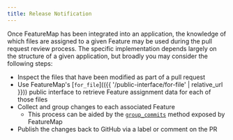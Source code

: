 ```yaml
---
title: Release Notification
---
```


Once FeatureMap has been integrated into an application, the knowledge of which files are assigned to a given Feature may be used during the pull request review process.  The specific implementation depends largely on the structure of a given application, but broadly you may consider the following steps:

- Inspect the files that have been modified as part of a pull request
- Use FeatureMap's [`for_file`](({{ '/public-interface/for-file' | relative_url }})) public interface to retrieve Feature assignment data for each of those files
- Collect and group changes to each associated Feature
  - This process can be aided by the [`group_commits`](https://github.com/Beyond-Finance/feature_map/blob/8592afe515649ccf936b539e9419070c6daced7f/lib/feature_map.rb#L212) method exposed by FeatureMap
- Publish the changes back to GitHub via a label or comment on the PR
